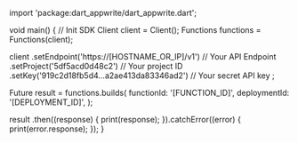 import 'package:dart_appwrite/dart_appwrite.dart';

void main() { // Init SDK
  Client client = Client();
  Functions functions = Functions(client);

  client
    .setEndpoint('https://[HOSTNAME_OR_IP]/v1') // Your API Endpoint
    .setProject('5df5acd0d48c2') // Your project ID
    .setKey('919c2d18fb5d4...a2ae413da83346ad2') // Your secret API key
  ;

  Future result = functions.builds(
    functionId: '[FUNCTION_ID]',
    deploymentId: '[DEPLOYMENT_ID]',
  );

  result
    .then((response) {
      print(response);
    }).catchError((error) {
      print(error.response);
  });
}